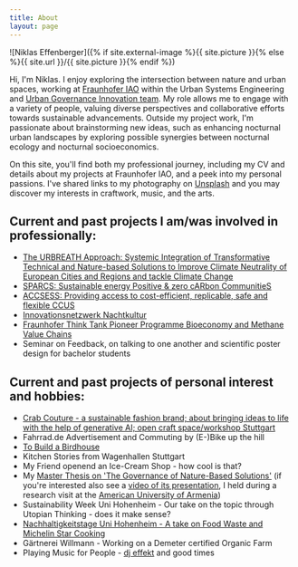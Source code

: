 ```yaml
---
title: About
layout: page
---
```

![Niklas Effenberger]({% if site.external-image %}{{ site.picture }}{% else %}{{ site.url }}/{{ site.picture }}{% endif %})

<p>Hi, I'm Niklas. I enjoy exploring the intersection between nature and urban spaces, working at <a href="https://www.morgenstadt.de/de/ueberuns/team.html">Fraunhofer IAO</a> within the Urban Systems Engineering and <a href="https://www.muse.iao.fraunhofer.de/en/ueber-uns/team-urban-systems-engingeering.html">Urban Governance Innovation team</a>. My role allows me to engage with a variety of people, valuing diverse perspectives and collaborative efforts towards sustainable advancements. Outside my project work, I'm passionate about brainstorming new ideas, such as enhancing nocturnal urban landscapes by exploring possible synergies between nocturnal ecology and nocturnal socioeconomics.</p>


<p>On this site, you'll find both my professional journey, including my CV and details about my projects at Fraunhofer IAO, and a peek into my personal passions. I've shared links to my photography on <a href="https://unsplash.com/de/@neffler">Unsplash</a> and you may discover my interests in craftwork, music, and the arts.</p>


<h2>Current and past projects I am/was involved in professionally:</h2>

<ul>
	<li><a href="https://nikefn.github.io//urbreath">The URBREATH Approach: Systemic Integration of Transformative Technical and Nature-based Solutions to Improve Climate Neutrality of European Cities and Regions and tackle Climate Change</a></li>
	<li><a href="https://nikefn.github.io//sparcs">SPARCS: Sustainable energy Positive & zero cARbon CommunitieS</a></li>
<li><a href="https://nikefn.github.io//accsess">ACCSESS: Providing access to cost-efficient, replicable, safe and flexible CCUS</a></li>
<li><a href="https://digitalakademie-bw.de/startschuss-innovationsnetzwerk-nachtkultur/">Innovationsnetzwerk Nachtkultur</a></li>
<li><a href="https://www.fraunhofer.de/de/forschung/fraunhofer-strategische-forschungsfelder/biooekonomie.html">Fraunhofer Think Tank Pioneer Programme Bioeconomy and Methane Value Chains</a></li>
<li>Seminar on Feedback, on talking to one another and scientific poster design for bachelor students</li>
</ul>

<h2>Current and past projects of personal interest and hobbies:</h2>

<ul>
	<li><a href="https://nikefn.github.io//crabcouture">Crab Couture - a sustainable fashion brand; about bringing ideas to life with the help of generative AI; open craft space/workshop Stuttgart</a></li>
	<li>Fahrrad.de Advertisement and Commuting by (E-)Bike up the hill</li>
	<li><a href="https://nikefn.github.io//birdhouse">To Build a Birdhouse</a></li>
	<li>Kitchen Stories from Wagenhallen Stuttgart</li>
	<li>My Friend openend an Ice-Cream Shop - how cool is that?</li>
	<li>My  <a href="https://drive.google.com/file/d/1U3JRqgkWuD8HYwW8yis7Ijm3_PYSOx-e/view?usp=drive_link">Master Thesis on 'The Governance of Nature-Based Solutions'</a> (if you're interested also see a <a href="https://www.youtube.com/watch?v=jGKvAwy1X8k" target="_blank">video of its presentation</a>, I held during a research visit at the <a href="https://ace.aua.am/gates/" target="_blank">American University of Armenia</a>)</li>
	<li>Sustainability Week Uni Hohenheim - Our take on the topic through Utopian Thinking - does it make sense?</li>
	<li><a href="https://nikefn.github.io//sustday">Nachhaltigkeitstage Uni Hohenheim - A take on Food Waste and Michelin Star Cooking</a></li>
	<li>Gärtnerei Willmann - Working on a Demeter certified Organic Farm</li>
	<li>Playing Music for People - <a href="https://soundcloud.com/effe/">dj effekt</a> and good times</li>
</ul>
